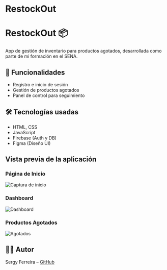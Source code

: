 # RestockOut
# RestockOut 📦

App de gestión de inventario para productos agotados, desarrollada como parte de mi formación en el SENA.

## 🚀 Funcionalidades

- Registro e inicio de sesión
- Gestión de productos agotados
- Panel de control para seguimiento

## 🛠️ Tecnologías usadas

- HTML, CSS
- JavaScript
- Firebase (Auth y DB)
- Figma (Diseño UI)

## Vista previa de la aplicación

### Página de Inicio
![Captura de inicio](assets/inicio.png)

### Dashboard
![Dashboard](assets/dashboard.png)

### Productos Agotados
![Agotados](assets/agotados.png)



## 👨‍💻 Autor

Sergy Ferreira – [GitHub](https://github.com/Sergy-octane)


